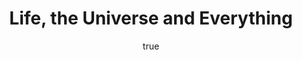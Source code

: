 ---
title: "Life, the Universe and Everything"
bookCover: "/assets/book-covers/life-the-universe-and-everything.jpg"
slug: "life-the-universe-and-everything"
bookAuthor: "Douglas Adams"
rating: 10
done: false
tags: []
detailedNotes: false
amazonLink: ""
author:
  name: Rico Trebeljahr
  picture: "/assets/blog/profile.jpeg"
---
